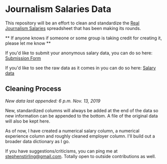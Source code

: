 # Journalism Salaries Data

This repository will be an effort to clean and standardize the [Real Journalism Salaries](https://www.cjr.org/cjr_outbox/google-doc-journalism-media-pay.php) spreadsheet that has been making its rounds.  

** If anyone knows if someone or some group is taking credit for creating it, please let me know ** 

If you'd like to submit your anonymous salary data, you can do so here: [Submission Form](https://docs.google.com/forms/d/e/1FAIpQLScws3_GjSHH7LGPdm7r82u1Nj5apstZHD5fiMu6zL_UO9gqRw/viewform)

If you'd like to see the raw data as it comes in you can do so here: [Salary data](https://docs.google.com/forms/d/e/1FAIpQLScws3_GjSHH7LGPdm7r82u1Nj5apstZHD5fiMu6zL_UO9gqRw/viewform)

## Cleaning Process

*New data last appended: 6 p.m. Nov. 13, 2019* 

New, standardized columns will always be added at the end of the data so new information can be appended to the bottom. A file of the original data will also be kept here. 

As of now, I have created a numerical salary column, a numerical experience column and roughly cleaned employer column. I'll build out a broader data dictionary as I go.  

If you have suggestions/criticisms, you can ping me at stephenstirling@gmail.com.  Totally open to outside contributions as well.     